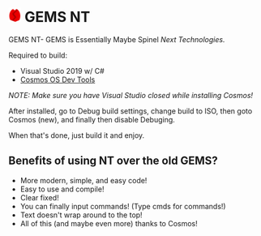 # <img src="gems.png" alt="Logo" width="5%"/> GEMS NT
GEMS NT- GEMS is Essentially Maybe Spinel *Next Technologies.*

Required to build:

* Visual Studio 2019 w/ C#
* [Cosmos OS Dev Tools](https://github.com/CosmosOS/Cosmos/releases)

*NOTE: Make sure you have Visual Studio closed while installing Cosmos!*

After installed, go to Debug build settings, change build to ISO, then goto Cosmos (new), and finally then disable Debuging.

When that's done, just build it and enjoy.

## Benefits of using NT over the old GEMS?
* More modern, simple, and easy code!
* Easy to use and compile!
* Clear fixed!
* You can finally input commands! (Type cmds for commands!)
* Text doesn't wrap around to the top!
* All of this (and maybe even more) thanks to Cosmos!
